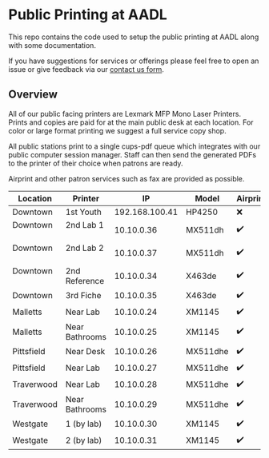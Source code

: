 # Public Printing at AADL

This repo contains the code used to setup the public printing at AADL along with some documentation. 

If you have suggestions for services or offerings please feel free to open an issue or give feedback via our [contact us form](http://www.aadl.org/contactus).

## Overview

All of our public facing printers are Lexmark MFP Mono Laser Printers. Prints and copies are paid for at the main public desk at each location. For color or large format printing we suggest a full service copy shop.

All public stations print to a single cups-pdf queue which integrates with our public computer session manager. Staff can then send the generated PDFs to the printer of their choice when patrons are ready.

Airprint and other patron services such as fax are provided as possible.

| Location      | Printer       | IP              | Model     | Airprint | Fax |
| ------------- | ------------- | --------------- | --------- | -------- | --- |
| Downtown      | 1st Youth     | 192.168.100.41  | HP4250    | :x: | :x:  |
| Downtown      | 2nd Lab 1     | 10.10.0.36      | MX511dh   | :heavy_check_mark: | :heavy_check_mark: |
| Downtown      | 2nd Lab 2     | 10.10.0.37      | MX511dh   | :heavy_check_mark: | :x:  |
| Downtown      | 2nd Reference | 10.10.0.34      | X463de    | :heavy_check_mark: | :x:  |
| Downtown      | 3rd Fiche     | 10.10.0.35      | X463de    | :heavy_check_mark: | :x:  |
| Malletts      | Near Lab      | 10.10.0.24      | XM1145    | :heavy_check_mark: | :x:  |
| Malletts      | Near Bathrooms| 10.10.0.25      | XM1145    | :heavy_check_mark: | :heavy_check_mark: |
| Pittsfield    | Near Desk     | 10.10.0.26      | MX511dhe  | :heavy_check_mark: | :heavy_check_mark: |
| Pittsfield    | Near Lab      | 10.10.0.27      | MX511dhe  | :heavy_check_mark: | :x:  |
| Traverwood    | Near Lab      | 10.10.0.28      | MX511dhe  | :heavy_check_mark: | :x:  |
| Traverwood    | Near Bathrooms| 10.10.0.29      | MX511dhe  | :heavy_check_mark: | :heavy_check_mark: |
| Westgate      | 1 (by lab)    | 10.10.0.30      | XM1145    | :heavy_check_mark: | :heavy_check_mark: |
| Westgate      | 2 (by lab)    | 10.10.0.31      | XM1145    | :heavy_check_mark: | :heavy_check_mark: |
